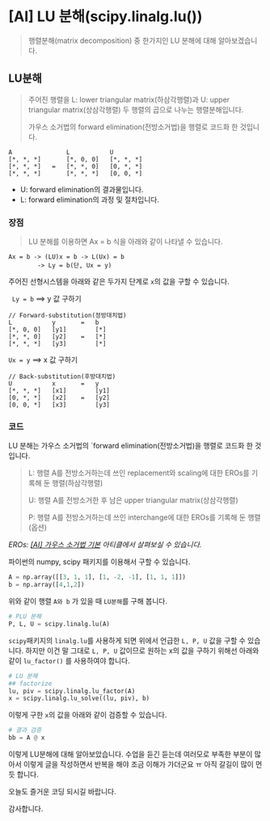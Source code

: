 # [AI] LU 분해(scipy.linalg.lu())

> 행렬분해(matrix decomposition) 중 한가지인 LU 분해에 대해 알아보겠습니다.

## LU분해

> 주어진 행렬을 L: lower triangular matrix(하삼각행렬)과 U: upper triangular matrix(상삼각행렬) 두 행렬의 곱으로 나누는 행렬분해입니다.
>
> 가우스 소거법의 forward elimination(전방소거법)을 행렬로 코드화 한 것입니다.

```
A				L			U
[*, *, *]		[*, 0, 0]	[*, *, *]
[*, *, *]	=	[*, *, 0]	[0, *, *]
[*, *, *]		[*, *, *]	[0, 0, *]
```

- U: forward elimination의 결과물입니다.
- L: forward elimination의 과정 및 절차입니다.

### 장점

> LU 분해를 이용하면 Ax = b 식을 아래와 같이 나타낼 수 있습니다.

```
Ax = b -> (LU)x = b -> L(Ux) = b
		-> Ly = b(단, Ux = y)
```

주어진 선형시스템을 아래와 같은 두가지 단계로 `x`의 값을 구할 수 있습니다.

` Ly = b` ==>  y 값 구하기

```
// Forward-substitution(정방대치법)
L			y		=	b
[*, 0, 0]	[y1]		[*]
[*, *, 0]	[y2]	=	[*]
[*, *, *]	[y3]		[*]
```

`Ux = y` ==> x 값 구하기

```
// Back-substitution(후방대치법)
U			x		=	y
[*, *, *]	[x1]		[y1]
[0, *, *]	[x2]	=	[y2]
[0, 0, *]	[x3]		[y3]
```



### 코드

LU 분해는 가우스 소거법의 `forward elimination(전방소거법)을 행렬로 코드화 한 것입니다.

> L: 행렬 A를 전방소거하는데 쓰인 replacement와 scaling에 대한 EROs를 기록해 둔 행렬(하삼각행렬)
>
> U: 행렬 A를 전방소거한 후 남은 upper triangular matrix(상삼각행렬)
>
> P: 행렬 A를 전방소거하는데 쓰인 interchange에 대한 EROs를 기록해 둔 행렬 (옵션)

*EROs: [[AI] 가우스 소거법 기본](https://jjam89.tistory.com/275) 아티클에서 살펴보실 수 있습니다.*

파이썬의 numpy, scipy 패키지를 이용해서 구할 수 있습니다.

```python
A = np.array([[3, 1, 1], [1, -2, -1], [1, 1, 1]])
b = np.array([4,1,2])
```

위와 같이 행렬 `A와 b` 가 있을 때 `LU분해`를 구해 봅니다.

```python
# PLU 분해
P, L, U = scipy.linalg.lu(A)

```

`scipy`패키지의 `linalg.lu`를 사용하게 되면 위에서 언급한 `L, P, U` 값을 구할 수 있습니다. 하지만 이건 말 그대로 `L, P, U` 값이므로 원하는 x의 값을 구하기 위해선 아래와 같이 `lu_factor()` 를 사용하여야 합니다.

```python
# LU 분해
## factorize
lu, piv = scipy.linalg.lu_factor(A)
x = scipy.linalg.lu_solve((lu, piv), b)
```

이렇게 구한 `x`의 값을 아래와 같이 검증할 수 있습니다.

```python
# 결과 검증
bb = A @ x
```



이렇게 LU분해에 대해 알아보았습니다. 수업을 듣긴 듣는데 여러모로 부족한 부분이 많아서 이렇게 글을 작성하면서 반복을 해야 조금 이해가 가더군요 ㅠ 아직 갈길이 많이 먼 듯 합니다.

오늘도 즐거운 코딩 되시길 바랍니다.

감사합니다.

